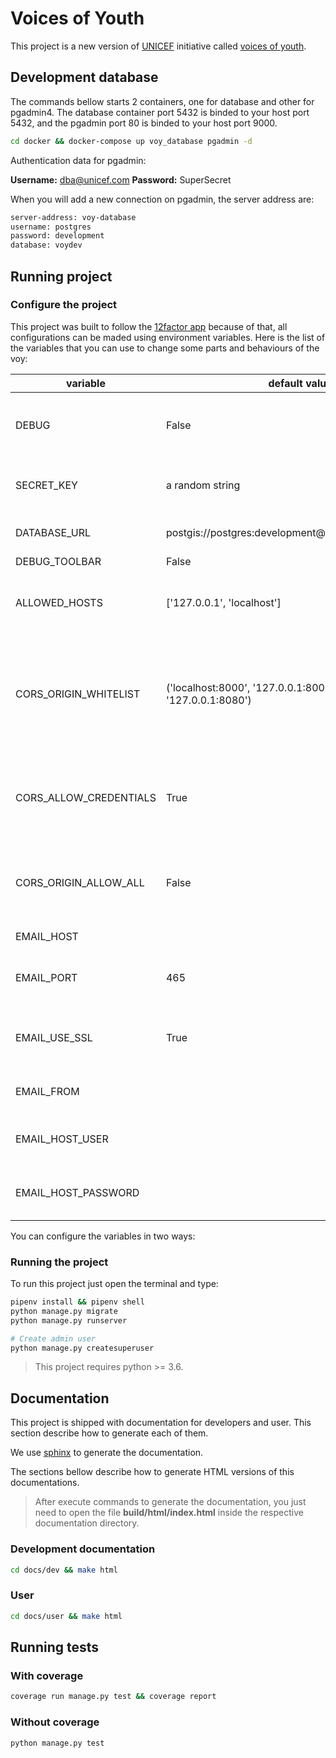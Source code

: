 # Voices of Youth

This project is a new version of [UNICEF](www.unicef.org) initiative called [voices of youth](http://www.voicesofyouth.org/).

## Development database

The commands bellow starts 2 containers, one for database and other for pgadmin4. The database container port 5432 is binded to your host port 5432, and the pgadmin port 80 is binded to your host port 9000.

```bash
cd docker && docker-compose up voy_database pgadmin -d
```

Authentication data for pgadmin:

**Username:** dba@unicef.com
**Password:** SuperSecret

When you will add a new connection on pgadmin, the server address are:

```bash
server-address: voy-database
username: postgres
password: development
database: voydev
```

## Running project

### Configure the project

This project was built to follow the [12factor app](https://12factor.net/) because of that, all configurations can be maded using environment variables.
Here is the list of the variables that you can use to change some parts and behaviours of the voy:

| variable               | default value                                                            | example value                     | description                                                                                                |
|------------------------|--------------------------------------------------------------------------|-----------------------------------|------------------------------------------------------------------------------------------------------------|
| DEBUG                  | False                                                                    | True                              | Enable debug mode. Never use on production environment.                                                    |
| SECRET_KEY             | a random string                                                          | any random string > 40 characters | Used to provide cryptographic signing                                                                      |
| DATABASE_URL           | postgis://postgres:development@localhost:5432/voydev                     |                                   | URL for database server.                                                                                   |
| DEBUG_TOOLBAR          | False                                                                    | True                              |                                                                                                            |
| ALLOWED_HOSTS          | ['127.0.0.1', 'localhost']                                               | voicesofyouth.org                 | Used to indicate the host/domain that application can serve.                                               |
| CORS_ORIGIN_WHITELIST  | ('localhost:8000', '127.0.0.1:8000', 'localhost:8080', '127.0.0.1:8080') | voicesofyouth.org                 | Cross Origin Resource Sharing(CORS) is a W3C spec that allows cross domain communication from the browser. |
| CORS_ALLOW_CREDENTIALS | True                                                                     | False                             | If True, cookies will be allowed to be included in cross-site HTTP requests.                               |
| CORS_ORIGIN_ALLOW_ALL  | False                                                                    | True                              | If True, the whitelist will not be used and all origins will be accepted.                                  |
| EMAIL_HOST             |                                                                          | my.mail.server.com                | Email server FQDN.                                                                                         |
| EMAIL_PORT             | 465                                                                      | 465                               | Port used by server to stablish connections.                                                               |
| EMAIL_USE_SSL          | True                                                                     |                                   | Define whether the communication should be encrypted.                                                      |
| EMAIL_FROM             |                                                                          | foo@mail.server.com               | Email used in email from field.                                                                            |
| EMAIL_HOST_USER        |                                                                          | foo@mail.server.com               | User used on authenticate server procedures.                                                               |
| EMAIL_HOST_PASSWORD    |                                                                          | MyP4ssw0rd                        | Password used on autheticate server procedures.                                                            |

You can configure the variables in two ways:

### Running the project

To run this project just open the terminal and type:

```bash
pipenv install && pipenv shell
python manage.py migrate
python manage.py runserver

# Create admin user
python manage.py createsuperuser
```

> This project requires python >= 3.6.

## Documentation

This project is shipped with documentation for developers and user. This section describe how to generate each of them.

We use [sphinx](http://www.sphinx-doc.org/en/stable/) to generate the documentation.

The sections bellow describe how to generate HTML versions of this documentations.

> After execute commands to generate the documentation, you just need to open the file **build/html/index.html** inside the respective documentation directory.

### Development documentation

```bash
cd docs/dev && make html
```

### User

```bash
cd docs/user && make html
```

## Running tests

### With coverage

```bash
coverage run manage.py test && coverage report
```

### Without coverage

```bash
python manage.py test
```
